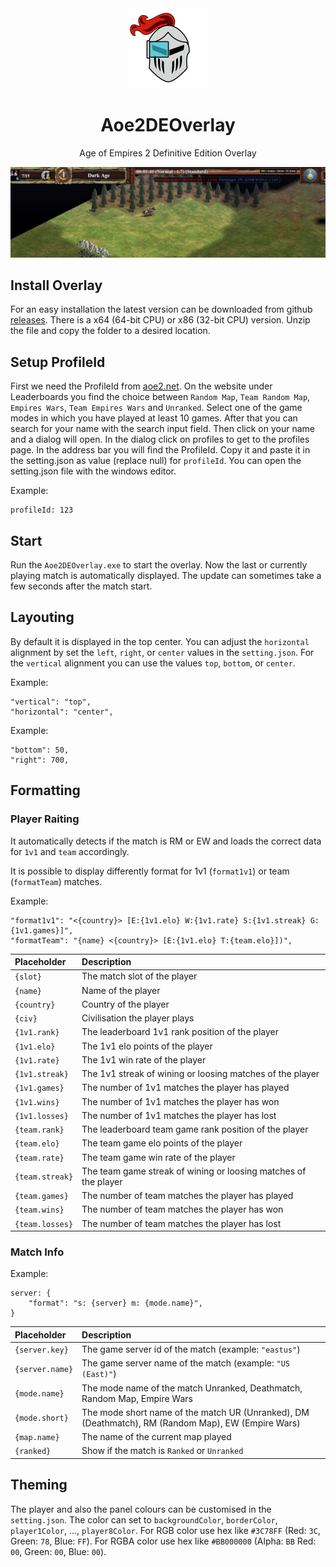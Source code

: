 <div align="center">
<img src="docs/img/icon.png" style="width: 128px;" />

# Aoe2DEOverlay

Age of Empires 2 Definitive Edition Overlay  

![screenshot](docs/img/example-screenshot.png)

</div>

## Install Overlay

For an easy installation the latest version can be downloaded from github [releases](https://github.com/kickass-panda/Aoe2DEOverlay/releases). There is a x64 (64-bit CPU) or x86 (32-bit CPU) version. Unzip the file and copy the folder to a desired location. 

## Setup ProfileId

First we need the ProfileId from [aoe2.net](https://aoe2.net/). On the website under Leaderboards you find the choice between `Random Map`, `Team Random Map`, `Empires Wars`, `Team Empires Wars` and `Unranked`. Select one of the game modes in which you have played at least 10 games. After that you can search for your name with the search input field. Then click on your name and a dialog will open. In the dialog click on profiles to get to the profiles page. In the address bar you will find the ProfileId. Copy it and paste it in the setting.json as value (replace null) for `profileId`. You can open the setting.json file with the windows editor.

Example:

    profileId: 123

## Start

Run the `Aoe2DEOverlay.exe` to start the overlay. Now the last or currently playing match is automatically displayed. The update can sometimes take a few seconds after the match start. 

## Layouting

By default it is displayed in the top center. You can adjust the `horizontal` alignment by set the `left`, `right`, or `center` values in the `setting.json`. For the `vertical` alignment you can use the values `top`, `bottom`, or `center`.

Example:

    "vertical": "top",
    "horizontal": "center",

Example:

    "bottom": 50,
    "right": 700,


## Formatting

### Player Raiting

It automatically detects if the match is RM or EW and loads the correct data for `1v1` and `team` accordingly.

It is possible to display differently format for 1v1 (`format1v1`) or team (`formatTeam`) matches.

Example:

    "format1v1": "<{country}> [E:{1v1.elo} W:{1v1.rate} S:{1v1.streak} G:{1v1.games}]",
    "formatTeam": "{name} <{country}> [E:{1v1.elo} T:{team.elo}])",

| Placeholder     | Description                                                     |
| :-------------- | :-------------------------------------------------------------- |
| `{slot}`        | The match slot of the player                                    |
| `{name}`        | Name of the player                                              |
| `{country}`     | Country of the player                                           |
| `{civ}`         | Civilisation the player plays                                   |
| `{1v1.rank}`    | The leaderboard 1v1 rank position of the player                 |
| `{1v1.elo}`     | The 1v1 elo points of the player                                |
| `{1v1.rate}`    | The 1v1 win rate of the player                                  |
| `{1v1.streak}`  | The 1v1 streak of wining or loosing matches of the player       |
| `{1v1.games}`   | The number of 1v1 matches the player has played                 |
| `{1v1.wins}`    | The number of 1v1 matches the player has won                    |
| `{1v1.losses}`  | The number of 1v1 matches the player has lost                   |
| `{team.rank}`   | The leaderboard team game rank position of the player           |
| `{team.elo}`    | The team game elo points of the player                          |
| `{team.rate}`   | The team game win rate of the player                            |
| `{team.streak}` | The team game streak of wining or loosing matches of the player |
| `{team.games}`  | The number of team matches the player has played                |
| `{team.wins}`   | The number of team matches the player has won                   |
| `{team.losses}` | The number of team matches the player has lost                  |


### Match Info

Example:

    server: {
        "format": "s: {server} m: {mode.name}",
    }

| Placeholder     | Description                                                                                        |
| :-------------- | :------------------------------------------------------------------------------------------------- |
| `{server.key}`  | The game server id of the match (example: `"eastus"`)                                              |
| `{server.name}` | The game server name of the match (example: `"US (East)"`)                                         |
| `{mode.name}`   | The mode name of the match Unranked, Deathmatch, Random Map, Empire Wars                           |
| `{mode.short}`  | The mode short name of the match UR (Unranked), DM (Deathmatch), RM (Random Map), EW (Empire Wars) |
| `{map.name}`    | The name of the current map played                                                                 |
| `{ranked}`      | Show if the match is `Ranked` or `Unranked`                                                        |

## Theming

The player and also the panel colours can be customised in the `setting.json`.
The color can set to `backgroundColor`, `borderColor`, `player1Color`, …, `player8Color`.
For RGB color use hex like `#3C78FF` (Red: `3C`, Green: `78`, Blue: `FF`).
For RGBA color use hex like `#BB000000` (Alpha: `BB` Red: `00`, Green: `00`, Blue: `00`).  
